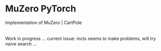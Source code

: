 # MuZero PyTorch
 Implementation of MuZero | CartPole <br><br><br>
 Work in progress ... current issue: mcts seems to make problems, will try naive search ...
